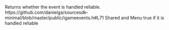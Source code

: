 <function name="IsReliable" parent="IGameEvent" type="classfunc">
	<description>Returns whether the event is handled reliable.</description>
	<source>https://github.com/danielga/sourcesdk-minimal/blob/master/public/igameevents.h#L71</source>
	<realm>Shared and Menu</realm>
	<rets>
		<ret name="reliable" type="bool">true if it is handled reliable</ret>
	</rets>
</function>